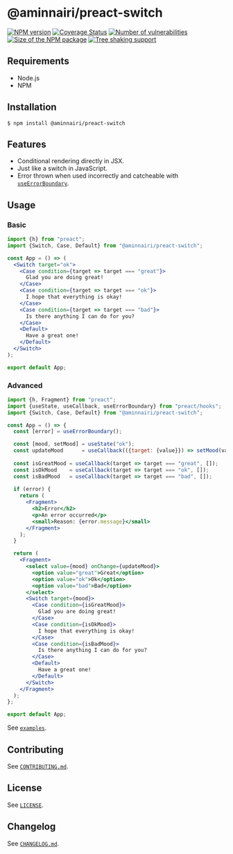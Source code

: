 # @aminnairi/preact-switch

[![NPM version](https://badgen.net/npm/v/@aminnairi/preact-switch)](https://www.npmjs.com/package/@aminnairi/preact-switch) [![Coverage Status](https://coveralls.io/repos/github/aminnairi/preact-switch/badge.svg?branch=latest)](https://coveralls.io/github/aminnairi/preact-switch?branch=latest) [![Number of vulnerabilities](https://badgen.net/snyk/aminnairi/preact-switch)](https://snyk.io/advisor/npm-package/@aminnairi/preact-switch) [![Size of the NPM package](https://badgen.net/bundlephobia/minzip/@aminnairi/preact-switch)](https://bundlephobia.com/package/@aminnairi/preact-switch) [![Tree shaking support](https://badgen.net/bundlephobia/tree-shaking/@aminnairi/preact-switch)](https://bundlephobia.com/package/@aminnairi/preact-switch)

## Requirements

- Node.js
- NPM

## Installation

```console
$ npm install @aminnairi/preact-switch
```

## Features

- Conditional rendering directly in JSX.
- Just like a switch in JavaScript.
- Error thrown when used incorrectly and catcheable with [`useErrorBoundary`](https://preactjs.com/guide/v10/hooks/#useerrorboundary).

## Usage

### Basic

```jsx
import {h} from "preact";
import {Switch, Case, Default} from "@aminnairi/preact-switch";

const App = () => (
  <Switch target="ok">
    <Case condition={target => target === "great"}>
      Glad you are doing great!
    </Case>
    <Case condition={target => target === "ok"}>
      I hope that everything is okay!
    </Case>
    <Case condition={target => target === "bad"}>
      Is there anything I can do for you?
    </Case>
    <Default>
      Have a great one!
    </Default>
  </Switch>
);

export default App;
```

### Advanced

```jsx
import {h, Fragment} from "preact";
import {useState, useCallback, useErrorBoundary} from "preact/hooks";
import {Switch, Case, Default} from "@aminnairi/preact-switch";

const App = () => {
  const [error] = useErrorBoundary();

  const [mood, setMood] = useState("ok");
  const updateMood      = useCallback(({target: {value}}) => setMood(value), []);
  
  const isGreatMood = useCallback(target => target === "great", []);
  const isOkMood    = useCallback(target => target === "ok", []);
  const isBadMood   = useCallback(target => target === "bad", []);
  
  if (error) {
    return (
      <Fragment>
        <h2>Error</h2>
        <p>An error occurred</p>
        <small>Reason: {error.message}</small>
      </Fragment>
    );
  }

  return (
    <Fragment>
      <select value={mood} onChange={updateMood}>
        <option value="great">Great</option>
        <option value="ok">Ok</option>
        <option value="bad">Bad</option>
      </select>
      <Switch target={mood}>
        <Case condition={isGreatMood}>
          Glad you are doing great!
        </Case>
        <Case condition={isOkMood}>
          I hope that everything is okay!
        </Case>
        <Case condition={isBadMood}>
          Is there anything I can do for you?
        </Case>
        <Default>
          Have a great one!
        </Default>
      </Switch>
    </Fragment>
  );
};

export default App;
```

See [`examples`](https://github.com/aminnairi/preact-switch/tree/next/examples).

## Contributing

See [`CONTRIBUTING.md`](https://github.com/aminnairi/preact-switch/blob/next/CONTRIBUTING.md).

## License

See [`LICENSE`](https://github.com/aminnairi/preact-switch/blob/next/LICENSE).

## Changelog

See [`CHANGELOG.md`](https://github.com/aminnairi/preact-switch/blob/next/CHANGELOG.md).
